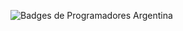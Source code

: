 ![Badges de Programadores Argentina](https://programadoresargentina.com/api/badges/juansemastrangelo)

